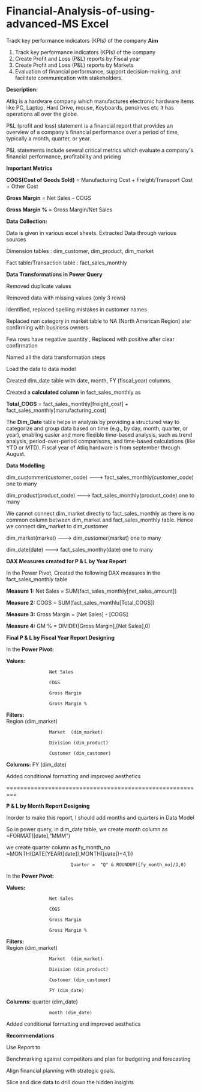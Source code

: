 # Financial-Analysis-of-using-advanced-MS Excel
Track key performance indicators (KPIs) of the company
**Aim**

1. Track key performance indicators (KPIs) of the company
2. Create Profit and Loss (P&L) reports by Fiscal year
3. Create Profit and Loss (P&L) reports by Markets
4. Evaluation of financial performance, support decision-making, and facilitate communication with stakeholders.

**Description:**

Atliq is a hardware company which manufactures electronic hardware items like PC, Laptop, Hard Drive, mouse, Keyboards, pendrives etc It has operations all over the globe. 

P&L (profit and loss) statement is a financial report that provides an overview of a company's financial performance over a period of time, typically a 
month, quarter, or year.

P&L statements include several critical metrics which evaluate a company's financial performance, profitability and pricing 

**Important Metrics**

**COGS(Cost of Goods Sold)** = Manufacturing Cost + Freight/Transport Cost + Other Cost

**Gross Margin** = Net Sales - COGS

**Gross Margin %** = Gross Margin/Net Sales

**Data Collection:**

Data is given in various excel sheets. Extracted Data through various sources

Dimension tables : dim_customer, dim_product, dim_market

Fact table/Transaction table : fact_sales_monthly

**Data Transformations in Power Query**

Removed duplicate values

Removed data with missing values (only 3 rows)

Identified, replaced spelling mistakes in customer names

Replaced nan category in market table to NA (North American Region) ater confirming with business owners

Few rows have negative quantity , Replaced with positive after clear confirmation

Named all the data transformation steps

Load the data to data model

Created dim_date table with date, month, FY (fiscal_year) columns.

Created a **calculated column** in fact_sales_monthly as 

**Total_COGS** = fact_sales_monthly[freight_cost] + fact_sales_monthly[manufacturing_cost] 

The **Dim_Date** table helps in analysis by providing a structured way to categorize and group data based on time (e.g., by day, month, quarter, or year), enabling easier and more flexible time-based analysis, such as trend analysis, period-over-period comparisons, and time-based calculations (like YTD or MTD). Fiscal year of Atliq hardware is from september through August.

**Data Modelling**

dim_custommer(customer_code) ---> fact_sales_monthly(customer_code) one to many

dim_product(product_code) ---> fact_sales_monthly(product_code) one to many

We cannot connect dim_market directly to fact_sales_monthly as there is no common column between dim_market and fact_sales_monthly table. Hence we connect dim_market to dim_customer

dim_market(market) ---> dim_customer(market) one to many

dim_date(date) ---> fact_sales_monthy(date) one to many

**DAX Measures created for P & L by Year Report**

In the Power Pivot, Created the following DAX measures in the fact_sales_monthly table

**Measure 1:** Net Sales = SUM(fact_sales_monthly[net_sales_amount])

**Measure 2:** COGS = SUM(fact_sales_monthlu[Total_COGS])

**Measure 3:** Gross Margin = [Net Sales] - [COGS] 

**Measure 4:** GM % = DIVIDE([Gross Margin],[Net Sales],0)

**Final P & L by Fiscal Year Report Designing**

In the **Power Pivot:**

**Values:**

                    Net Sales
      
                    COGS

                    Gross Margin

                    Gross Margin %
                    
**Filters:**           
                    Region (dim_market)

                    Market  (dim_market)
      
                    Division (dim_product)

                    Customer (dim_customer)

**Columns:**
                    FY (dim_date)
                    
Added conditional formatting and improved aesthetics

=========================================================

**P & L by Month Report Designing**

Inorder to make this report, I should add months and quarters in Data Model

So in power query, in dim_date table, we create month column as =FORMAT([date],"MMM")

we create quarter column as fy_month_no =MONTH(DATE(YEAR([date]),MONTH([date])+4,1))

                            Quarter =  "Q" & ROUNDUP([fy_month_no]/3,0)


In the **Power Pivot:**

**Values:**

                    Net Sales
      
                    COGS

                    Gross Margin

                    Gross Margin %
                    
**Filters:**           
                    Region (dim_market)

                    Market  (dim_market)
      
                    Division (dim_product)

                    Customer (dim_customer)

                    FY (dim_date)

**Columns:**
                    quarter (dim_date)

                    month (dim_date)
                    
Added conditional formatting and improved aesthetics


**Recommendations**

Use Report to

Benchmarking against competitors and plan for budgeting and forecasting

Align financial planning with strategic goals.

Slice and dice data to drill down the hidden insights













